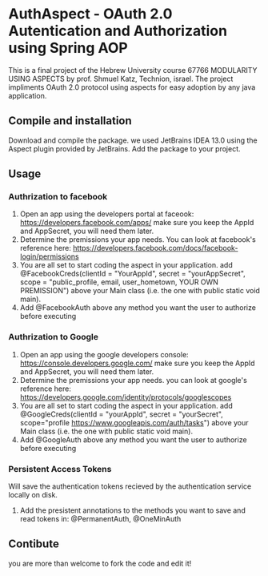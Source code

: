 # AuthAspect - OAuth 2.0 Autentication and Authorization using Spring AOP

This is a final project of the Hebrew University course 67766 MODULARITY USING ASPECTS by prof. Shmuel Katz, Technion, israel.
The project impliments OAuth 2.0 protocol using aspects for easy adoption by any java application.

## Compile and installation
Download and compile the package. we used JetBrains IDEA 13.0 using the Aspect plugin provided by JetBrains.
Add the package to your project.

## Usage
### Authrization to facebook
1. Open an app using the developers portal at faceook: https://developers.facebook.com/apps/ make sure you keep the AppId and AppSecret, you will need them later.
2. Determine the premissions your app needs. You can look at facebook's reference here: https://developers.facebook.com/docs/facebook-login/permissions
3. You are all set to start coding the aspect in your application. 
add @FacebookCreds(clientId = "YourAppId", secret = "yourAppSecret", scope = "public_profile, email, user_hometown, YOUR OWN PREMISSION") above your Main class (i.e. the one with public static void main).
4. Add @FacebookAuth above any method you want the user to authorize before executing

### Authrization to Google
1. Open an app using the google developers console: https://console.developers.google.com/ make sure you keep the AppId and AppSecret, you will need them later.
2. Determine the premissions your app needs. you can look at google's reference here: https://developers.google.com/identity/protocols/googlescopes
3. You are all set to start coding the aspect in your application. 
add @GoogleCreds(clientId = "yourAppId", secret = "yourSecret", scope="profile https://www.googleapis.com/auth/tasks") above your Main class (i.e. the one with public static void main).
4. Add @GoogleAuth above any method you want the user to authorize before executing

### Persistent Access Tokens
Will save the authentication tokens recieved by the authentication service locally on disk.
1. Add the presistent annotations to the methods you want to save and read tokens in:
@PermanentAuth, @OneMinAuth

## Contibute
you are more than welcome to fork the code and edit it!


